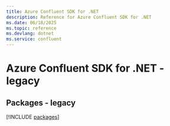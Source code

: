 ```yaml
---
title: Azure Confluent SDK for .NET
description: Reference for Azure Confluent SDK for .NET
ms.date: 06/18/2025
ms.topic: reference
ms.devlang: dotnet
ms.service: confluent
---
```

# Azure Confluent SDK for .NET - legacy
## Packages - legacy
[!INCLUDE [packages](confluent-index.md)]
